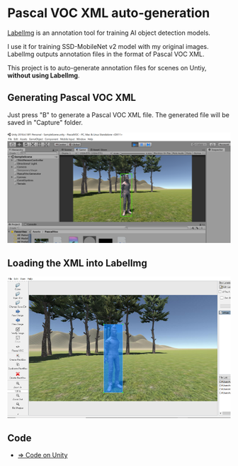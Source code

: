 # Pascal VOC XML auto-generation


[LabelImg](https://github.com/tzutalin/labelImg) is an annotation tool for training AI object detection models.

I use it for training SSD-MobileNet v2 model with my original images. LabelImg outputs annotation files in the format of Pascal VOC XML.

This project is to auto-generate annotation files for scenes on Untiy, **without using LabelImg**.

## Generating Pascal VOC XML

Just press "B" to generate a Pascal VOC XML file. The generated file will be saved in "Capture" folder.

![pascalvoc](./pascalvoc.png)

## Loading the XML into LabelImg

![labelimg](./labelimg.png)

## Code
- [=> Code on Unity](../PascalVOC)
